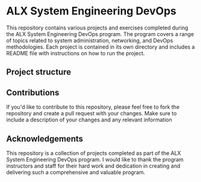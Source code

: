 # ALX System Engineering DevOps

This repository contains various projects and exercises completed during the ALX System Engineering DevOps program. The program covers a range of topics related to system administration, networking, and DevOps methodologies. Each project is contained in its own directory and includes a README file with instructions on how to run the project.

## Project structure
## Contributions
If you'd like to contribute to this repository, please feel free to fork the repository and create a pull request with your changes. Make sure to include a description of your changes and any relevant information

## Acknowledgements

This repository is a collection of projects completed as part of the ALX System Engineering DevOps program. I would like to thank the program instructors and staff for their hard work and dedication in creating and delivering such a comprehensive and valuable program.

